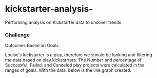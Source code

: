 # kickstarter-analysis-
Performing analysis on Kickstarter data to uncover trends

### **Challenge**

Outcomes Based on Goals:

Louise's kickstarter is a play, therefore we should be looking and filtering the data based on play kickstarters. The Number and percentage of Successful, Failed, and Canceled play projects were calculated in the ranges of goals. With the data, below is the line graph created.




